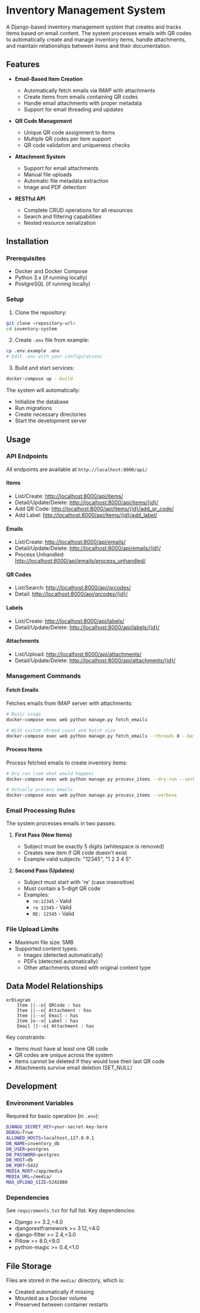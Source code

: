 # Inventory Management System

A Django-based inventory management system that creates and tracks items based on email content. The system processes emails with QR codes to automatically create and manage inventory items, handle attachments, and maintain relationships between items and their documentation.

## Features

- **Email-Based Item Creation**
  - Automatically fetch emails via IMAP with attachments
  - Create items from emails containing QR codes
  - Handle email attachments with proper metadata
  - Support for email threading and updates

- **QR Code Management**
  - Unique QR code assignment to items
  - Multiple QR codes per item support
  - QR code validation and uniqueness checks

- **Attachment System**
  - Support for email attachments
  - Manual file uploads
  - Automatic file metadata extraction
  - Image and PDF detection

- **RESTful API**
  - Complete CRUD operations for all resources
  - Search and filtering capabilities
  - Nested resource serialization

## Installation

### Prerequisites
- Docker and Docker Compose
- Python 3.x (if running locally)
- PostgreSQL (if running locally)

### Setup

1. Clone the repository:
```bash
git clone <repository-url>
cd inventory-system
```

2. Create `.env` file from example:
```bash
cp .env.example .env
# Edit .env with your configurations
```

3. Build and start services:
```bash
docker-compose up --build
```

The system will automatically:
- Initialize the database
- Run migrations
- Create necessary directories
- Start the development server

## Usage

### API Endpoints

All endpoints are available at `http://localhost:8000/api/`

#### Items
- List/Create: [http://localhost:8000/api/items/](http://localhost:8000/api/items/)
- Detail/Update/Delete: [http://localhost:8000/api/items/{id}/](http://localhost:8000/api/items/{id}/)
- Add QR Code: [http://localhost:8000/api/items/{id}/add_qr_code/](http://localhost:8000/api/items/{id}/add_qr_code/)
- Add Label: [http://localhost:8000/api/items/{id}/add_label/](http://localhost:8000/api/items/{id}/add_label/)

#### Emails
- List/Create: [http://localhost:8000/api/emails/](http://localhost:8000/api/emails/)
- Detail/Update/Delete: [http://localhost:8000/api/emails/{id}/](http://localhost:8000/api/emails/{id}/)
- Process Unhandled: [http://localhost:8000/api/emails/process_unhandled/](http://localhost:8000/api/emails/process_unhandled/)

#### QR Codes
- List/Search: [http://localhost:8000/api/qrcodes/](http://localhost:8000/api/qrcodes/)
- Detail: [http://localhost:8000/api/qrcodes/{id}/](http://localhost:8000/api/qrcodes/{id}/)

#### Labels
- List/Create: [http://localhost:8000/api/labels/](http://localhost:8000/api/labels/)
- Detail/Update/Delete: [http://localhost:8000/api/labels/{id}/](http://localhost:8000/api/labels/{id}/)

#### Attachments
- List/Upload: [http://localhost:8000/api/attachments/](http://localhost:8000/api/attachments/)
- Detail/Update/Delete: [http://localhost:8000/api/attachments/{id}/](http://localhost:8000/api/attachments/{id}/)

### Management Commands

#### Fetch Emails
Fetches emails from IMAP server with attachments:
```bash
# Basic usage
docker-compose exec web python manage.py fetch_emails

# With custom thread count and batch size
docker-compose exec web python manage.py fetch_emails --threads 8 --batch-size 100
```

#### Process Items
Process fetched emails to create inventory items:
```bash
# Dry run (see what would happen)
docker-compose exec web python manage.py process_items --dry-run --verbose

# Actually process emails
docker-compose exec web python manage.py process_items --verbose
```

### Email Processing Rules

The system processes emails in two passes:

1. **First Pass (New Items)**
   - Subject must be exactly 5 digits (whitespace is removed)
   - Creates new item if QR code doesn't exist
   - Example valid subjects: "12345", "1 2 3 4 5"

2. **Second Pass (Updates)**
   - Subject must start with 're' (case insensitive)
   - Must contain a 5-digit QR code
   - Examples:
     - `re:12345` - Valid
     - `re 12345` - Valid
     - `RE: 12345` - Valid

### File Upload Limits

- Maximum file size: 5MB
- Supported content types:
  - Images (detected automatically)
  - PDFs (detected automatically)
  - Other attachments stored with original content type

## Data Model Relationships

```mermaid
erDiagram
    Item ||--o{ QRCode : has
    Item ||--o{ Attachment : has
    Item ||--o{ Email : has
    Item }o--o{ Label : has
    Email ||--o{ Attachment : has
```

Key constraints:
- Items must have at least one QR code
- QR codes are unique across the system
- Items cannot be deleted if they would lose their last QR code
- Attachments survive email deletion (SET_NULL)

## Development

### Environment Variables

Required for basic operation (in `.env`):
```bash
DJANGO_SECRET_KEY=your-secret-key-here
DEBUG=True
ALLOWED_HOSTS=localhost,127.0.0.1
DB_NAME=inventory_db
DB_USER=postgres
DB_PASSWORD=postgres
DB_HOST=db
DB_PORT=5432
MEDIA_ROOT=/app/media
MEDIA_URL=/media/
MAX_UPLOAD_SIZE=5242880
```

### Dependencies

See `requirements.txt` for full list. Key dependencies:
- Django >= 3.2,<4.0
- djangorestframework >= 3.12,<4.0
- django-filter >= 2.4,<3.0
- Pillow >= 8.0,<9.0
- python-magic >= 0.4,<1.0

## File Storage

Files are stored in the `media/` directory, which is:
- Created automatically if missing
- Mounted as a Docker volume
- Preserved between container restarts

